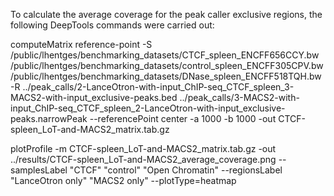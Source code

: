 To calculate the average coverage for the peak caller exclusive regions, the following DeepTools commands were carried out:

computeMatrix reference-point -S /public/lhentges/benchmarking_datasets/CTCF_spleen_ENCFF656CCY.bw /public/lhentges/benchmarking_datasets/control_spleen_ENCFF305CPV.bw /public/lhentges/benchmarking_datasets/DNase_spleen_ENCFF518TQH.bw -R ../peak_calls/2-LanceOtron-with-input_ChIP-seq_CTCF_spleen_3-MACS2-with-input_exclusive-peaks.bed ../peak_calls/3-MACS2-with-input_ChIP-seq_CTCF_spleen_2-LanceOtron-with-input_exclusive-peaks.narrowPeak --referencePoint center -a 1000 -b 1000 -out CTCF-spleen_LoT-and-MACS2_matrix.tab.gz

plotProfile -m CTCF-spleen_LoT-and-MACS2_matrix.tab.gz -out ../results/CTCF-spleen_LoT-and-MACS2_average_coverage.png --samplesLabel "CTCF" "control" "Open Chromatin" --regionsLabel "LanceOtron only" "MACS2 only" --plotType=heatmap
